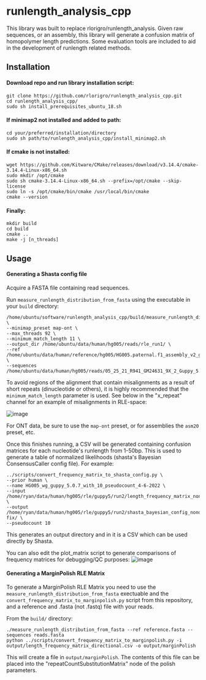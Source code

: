 # runlength_analysis_cpp
This library was built to replace rlorigro/runlength_analysis. Given raw sequences, or an assembly, this library will generate a confusion matrix of homopolymer length predictions. Some evaluation tools are included to aid in the development of runlength related methods.

## Installation

#### Download repo and run library installation script:
```
git clone https://github.com/rlorigro/runlength_analysis_cpp.git
cd runlength_analysis_cpp/
sudo sh install_prerequisites_ubuntu_18.sh 
```

#### If minimap2 not installed and added to path:
```
cd your/preferred/installation/directory
sudo sh path/to/runlength_analysis_cpp/install_minimap2.sh
```

#### If cmake is not installed:
```
wget https://github.com/Kitware/CMake/releases/download/v3.14.4/cmake-3.14.4-Linux-x86_64.sh
sudo mkdir /opt/cmake 
sudo sh cmake-3.14.4-Linux-x86_64.sh --prefix=/opt/cmake --skip-license 
sudo ln -s /opt/cmake/bin/cmake /usr/local/bin/cmake
cmake --version
```

#### Finally:
```
mkdir build
cd build
cmake ..
make -j [n_threads]
```

## Usage

#### Generating a Shasta config file 

Acquire a FASTA file containing read sequences.

Run `measure_runlength_distribution_from_fasta` using the executable in your `build` directory:

```
/home/ubuntu/software/runlength_analysis_cpp/build/measure_runlength_distribution_from_fasta \
--minimap_preset map-ont \
--max_threads 92 \
--minimum_match_length 11 \
--output_dir /home/ubuntu/data/human/hg005/reads/rle_run1/ \
--ref /home/ubuntu/data/human/reference/hg005/HG005.paternal.f1_assembly_v2_genbank.fasta \
--sequences /home/ubuntu/data/human/hg005/reads/05_25_21_R941_GM24631_9X_2_Guppy_5.0.7_prom_sup.fasta
```

To avoid regions of the alignment that contain misalignments as a result of short repeats (dinucleotide or others), it is highly recommended that the `minimum_match_length` parameter is used. See below in the "x_repeat" channel for an example of misalignments in RLE-space:

![image](https://user-images.githubusercontent.com/28764332/167509328-f9106e88-1379-4494-8da0-5a40fe7a4ee5.png)


For ONT data, be sure to use the `map-ont` preset, or for assemblies the `asm20` preset, etc.

Once this finishes running, a CSV will be generated containing confusion matrices for each nucleotide's runlength from 1-50bp. This is used to generate a table of normalized likelihoods (shasta's Bayesian ConsensusCaller config file). For example:

```
../scripts/convert_frequency_matrix_to_shasta_config.py \
--prior human \
--name HG005_wg_guppy_5.0.7_with_10_pseudocount_4-6-2022 \
--input /home/ryan/data/human/hg005/rle/guppy5/run2/length_frequency_matrix_nondirectional.csv \
--output /home/ryan/data/human/hg005/rle/guppy5/run2/shasta_bayesian_config_nondirectional_zero-fix/ \
--pseudocount 10
```
This generates an output directory and in it is a CSV which can be used directly by Shasta.

You can also edit the plot_matrix script to generate comparisons of frequency matrices for debugging/QC purposes:
![image](https://user-images.githubusercontent.com/28764332/167510644-abc86926-15f9-46c8-b86b-bb26c7ed369b.png)



#### Generating a MarginPolish RLE Matrix

To generate a MarginPolish RLE Matrix you need to use the `measure_runlength_distribution_from_fasta` exectuable and the `convert_frequency_matrix_to_marginpolish.py` script from this repository, and a reference and .fasta (not .fastq) file with your reads.

From the `build/` directory:
```
./measure_runlength_distribution_from_fasta --ref reference.fasta --sequences reads.fasta
python ../scripts/convert_frequency_matrix_to_marginpolish.py -i output/length_frequency_matrix_directional.csv -o output/marginPolish
```

This will create a file in `output/marginPolish`.  The contents of this file can be placed into the "repeatCountSubstitutionMatrix" node of the polish parameters.
